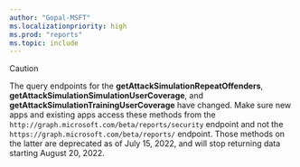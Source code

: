 ```yaml
---
author: "Gopal-MSFT"
ms.localizationpriority: high
ms.prod: "reports"
ms.topic: include
---
```


<!-- markdownlint-disable MD041-->
>[!CAUTION]
>The query endpoints for the **getAttackSimulationRepeatOffenders**, **getAttackSimulationSimulationUserCoverage**, and **getAttackSimulationTrainingUserCoverage** have changed. Make sure new apps and existing apps access these methods from the `http://graph.microsoft.com/beta/reports/security` endpoint and not the `https://graph.microsoft.com/beta/reports/` endpoint. Those methods on the latter are deprecated as of July 15, 2022, and will stop returning data starting August 20, 2022.

